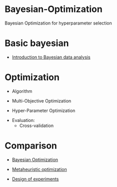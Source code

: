 # Bayesian-Optimization
Bayesian Optimization for hyperparameter selection

# Basic bayesian
 
 - [Introduction to Bayesian data analysis](https://www.youtube.com/watch?v=3OJEae7Qb_o&list=PLuFpbnkMGXo1U2Ia2fPrBaWuPA-3kv3QT&index=1)
 
 # Optimization
 
 - Algorithm
 
 - Multi-Objective Optimization
 
 - Hyper-Parameter Optimization
  * Evaluation:
    * Cross-validation
    
 # Comparison
  
  - [Bayesian Optimization](https://www.youtube.com/watch?v=C5nqEHpdyoE)
  
  - [Metaheuristic optimization](https://en.wikipedia.org/wiki/Metaheuristic)
  
  - [Design of experiments](https://en.wikipedia.org/wiki/Design_of_experiments)
 
